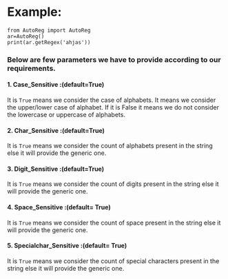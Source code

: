# Example:
```
from AutoReg import AutoReg
ar=AutoReg()
print(ar.getRegex('ahjas'))
```

### Below are few parameters we have to provide according to our requirements.
#### 1. Case_Sensitive :(default=True)
It is `True` means we consider the case of alphabets. It means we consider the upper/lower case of alphabet. If it is False it means we do not consider the lowercase or uppercase of alphabets. 
#### 2. Char_Sensitive :(default=True) 
It is `True` means we consider the count of alphabets present in the string else it will provide the generic one.
#### 3. Digit_Sensitive :(default=True) 
It is `True` means we consider the count of digits present in the string else it will provide the generic one.
#### 4. Space_Sensitive :(default= True) 
It is `True` means we consider the count of space present in the string else it will provide the generic one.
#### 5. Specialchar_Sensitive :(default= True) 
It is `True` means we consider the count of special characters present in the string else it will provide the generic one.




